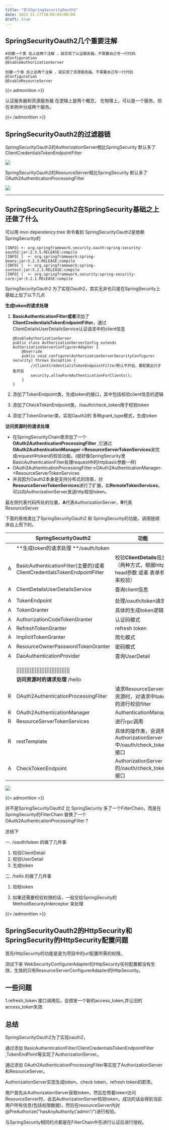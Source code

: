 ```yaml
---
title: "学习SpringSecurityOauth2"
date: 2022-11-17T18:04:01+08:00
draft: true
---
```


## SpringSecurityOauth2几个重要注解

```
#创建一个类 加上这两个注解 ，就实现了认证服务器。不需要自己写一行代码
@Configuration
@EnableAuthorizationServer
```

```
创建一个类 加上这两个注解 ，就实现了资源服务器。不需要自己写一行代码
@Configuration
@EnableResourceServer
```

{{< admonition >}}

认证服务器和资源服务器 在逻辑上是两个概念， 在物理上，可以是一个服务。但在本例中分成两个服务。

{{< /admonition >}}

## SpringSecurityOauth2的过滤器链

SpringSecurityOauth2的AuthorizationServer相比SpringSecurity 默认多了 ClientCredentialsTokenEndpointFilter 

![](FilterChainAuthorizationServer.png)

SpringSecurityOauth2的ResourceServer相比SpringSecurity 默认多了 OAuth2AuthenticationProcessingFilter 

![](FilterChainResourceServer.png)


------

## SpringSecurityOauth2在SpringSecurity基础之上还做了什么

可以用 mvn dependency:tree   命令看到 SpringSecurityOauth2是依赖SpringSecurity的

```
[INFO] +- org.springframework.security.oauth:spring-security-oauth2:jar:2.3.5.RELEASE:compile
[INFO] |  +- org.springframework:spring-beans:jar:5.2.3.RELEASE:compile
[INFO] |  +- org.springframework:spring-context:jar:5.2.3.RELEASE:compile
[INFO] |  +- org.springframework.security:spring-security-core:jar:5.2.1.RELEASE:compile
```

SpringSecurityOauth2 为了实现Oauth2，其实无非也只是在SpringSecurity上基础上加了以下几点

**生成token的请求处理**

1. **BasicAuthenticationFilter或者**添加了**ClientCredentialsTokenEndpointFilter**，通过ClientDetailsUserDetailsService认证请求中的client信息

   ```
   @EnableAuthorizationServer
   public class AuthorizationServerConfig extends AuthorizationServerConfigurerAdapter {  
       @Override
       public void configure(AuthorizationServerSecurityConfigurer security) throws Exception {
           //ClientCredentialsTokenEndpointFilter默认不开启，要配置此行才能开启
           security.allowFormAuthenticationForClients();
       }
   }
   ```

2. 添加了TokenEndpoint类，生成token的接口，其中包括校验client信息的逻辑

3. 添加了CheckTokenEndpoint类，/oauth/check_token用于校验token

4. 添加了TokenGranter类，实现Oauth2的 多种grant_type模式，生成token



**访问资源时的请求处理**

- 在SpringSecurityChain里添加了一个**OAuth2AuthenticationProcessingFilter** ,它通过**OAuth2AuthenticationManager**->**ResourceServerTokenServices**来完成request中token的校验功能。(就好像SpringSecurity里BasicAuthenticationFilter处理request中的httpbasic参数一样)
- OAuth2AuthenticationProcessingFilter->OAuth2AuthenticationManager->ResourceServerTokenServices
- 并且因为Oauth2本身是支持分布式的场景，对 **ResourceServerTokenServices**进行了扩展，如**RemoteTokenServices**，可以向AuthorizationServer发送http校验token。









最左侧代表代码所处的位置，**A**代表AuthorizationServer，**R**代表ResourceServer

下面的表格类比了SpringSecurityOauth2 和 SpringSecurity的功能，调用链顺序自上而下的。

|      | SpringSecurityOauth2                                         | 功能                                                         | SpringSecurity                  | 功能                                  |
| ---- | ------------------------------------------------------------ | ------------------------------------------------------------ | ------------------------------- | ------------------------------------- |
|      | **生成token的请求处理 **/oauth/token                         |                                                              |                                 |                                       |
| A    | BasicAuthenticationFilter(主要的)或者ClientCredentialsTokenEndpointFilter | 校验**ClientDetails**信息（两种方式，根据http head参数 或者 表单参数来校验） | 同样是BasicAuthenticationFilter | 校验**Userdetails**                   |
| A    | ClientDetailsUserDetailsService                              | 查询client信息                                               | UserDetailsService              | 查询User信息                          |
|      |                                                              |                                                              |                                 |                                       |
| A    | TokenEndpoint                                                | 处理/oauth/token请求                                         |                                 |                                       |
| A    | TokenGranter                                                 | 具体的生成token逻辑                                          |                                 |                                       |
| A    | AuthorizationCodeTokenGranter                                | 认证码模式                                                   |                                 |                                       |
| A    | RefreshTokenGranter                                          | refresh token                                                |                                 |                                       |
| A    | ImplicitTokenGranter                                         | 简化模式                                                     |                                 |                                       |
| A    | ResourceOwnerPasswordTokenGranter                            | 密码模式                                                     |                                 |                                       |
| A    | DaoAuthenticationProvider                                    | 查询UserDetail                                               |                                 |                                       |
|      |                                                              |                                                              |                                 |                                       |
|      |                                                              |                                                              |                                 |                                       |
|      |                                                              |                                                              |                                 |                                       |
|      | \|\|\|\|\|\|\|\|\|\|\|\|\|\|\|\|\|\|\|\|\|\|\|\|\|\|\|\|\|\|\|\| |                                                              |                                 |                                       |
|      | **访问资源时的请求处理**  /hello                             |                                                              |                                 |                                       |
| R    | OAuth2AuthenticationProcessingFilter                         | 请求ResourceServer的资源时，对请求中token的进行校验filter    | BasicAuthenticationFilter       | 请求资源时，对请求中httpbasic进行校验 |
| R    | OAuth2AuthenticationManager                                  | AuthenticationManager                                        | ProviderManager                 | AuthenticationManager                 |
| R    | ResourceServerTokenServices                                  | 进行rpc调用                                                  | DaoAuthenticationProvider       | 查库进行校验                          |
| R    | restTemplate                                                 | 具体的操作类，会调用AuthorizationServer中/oauth/check_token接口 | UserDetailsService              | 具体的操作类                          |
| A    | CheckTokenEndpoint                                           | AuthorizationServer的/oauth/check_token接口                  |                                 |                                       |

![](TokenGranter.png)



{{< admonition >}}

并不是SpringSecurityOauth2 比 SpringSecurity 多了一个FilterChain，而是在SpringSecurity的FilterChain 替换了一个OAuth2AuthenticationProcessingFilter？



总结下

一. /oauth/token 的做了几件事

1. 校验ClientDetail
2. 校验UserDetail
3. 生成token

二. /hello 的做了几件事

1. 验校token

2. 如果还需要校验权限的话，一般交给SpringSecuity的MethodSecurityInterceptor 来处理

   

   

{{< /admonition >}}







## SpringSecurityOauth2的HttpSecurity和SpringSecurity的HttpSecurity配置问题

首先HttpSecurity的功能是是为项目中的url配置所需的权限。

测试下来 WebSecurityConfigurerAdapter的HttpSecurity任何配置都没有生效，生效的只有ResourceServerConfigurerAdapter的HttpSecurity。





## 一些问题

1.refresh_token 接口调用后，会颁发一个新的access_token,并让旧的access_token失效















## 总结

SpringSecurityOauth2为了实现oauth2，

通过添加 BasicAuthenticationFilter/ClientCredentialsTokenEndpointFilter ,TokenEndPoint等实现了AuthorizationServer。

通过添加 OAuth2AuthenticationProcessingFilter等实现了AuthorizationServer和ResourceServer。

AuthorizationServer实现生成token，check token，refresh token的职责。

用户首先从AuthorizationServer获取token，然后在带着token访问ResourceServer时，会去AuthorizationServer校验token，成功的话会得到当前用户所有信息(包括权限数据)，然后在resourceServer内对@PreAuthorize("hasAnyAuthority('admin')")进行校验。 



与SpringSecurity相同的点都是在FilterChain中先进行认证后进行授权。 
